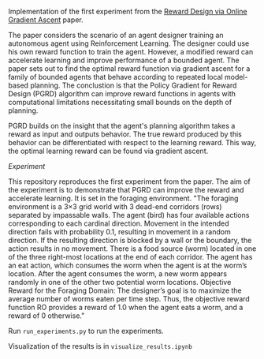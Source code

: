 Implementation of the first experiment from the [Reward Design via Online Gradient Ascent](https://proceedings.neurips.cc/paper/2010/file/168908dd3227b8358eababa07fcaf091-Paper.pdf) paper.

The paper considers the scenario of an agent designer training an autonomous agent using Reinforcement Learning. 
The designer could use his own reward function to train the agent. However, a modified reward can accelerate learning and improve performance of a bounded agent.
The paper sets out to find the optimal reward function via gradient ascent for a family of bounded agents that behave 
according to repeated local model-based planning. The conclustion is that the Policy Gradient for Reward Design (PGRD) algorithm
can improve reward functions in agents with computational  limitations necessitating small bounds on the depth of planning.

PGRD builds on the insight that the agent's planning algorithm takes a reward as input and outputs behavior.
The true reward produced by this behavior can be differentiated with respect to the learning reward.
This way, the optimal learning reward can be found via gradient ascent.

*Experiment*

This repository reproduces the first experiment from the paper. The aim of the experiment is to demonstrate that PGRD can improve the reward and accelerate learning.
It is set in the foraging environment.
"The foraging environment is a 3×3 grid world with 3 dead-end corridors (rows) separated by impassable walls. The agent (bird) has
four available actions corresponding to each cardinal direction. Movement in the intended direction
fails with probability 0.1, resulting in movement in a random direction. If the resulting direction is
blocked by a wall or the boundary, the action results in no movement. There is a food source (worm)
located in one of the three right-most locations at the end of each corridor. The agent has an eat
action, which consumes the worm when the agent is at the worm’s location. After the agent consumes
the worm, a new worm appears randomly in one of the other two potential worm locations.
Objective Reward for the Foraging Domain: The designer’s goal is to maximize the average number
of worms eaten per time step. Thus, the objective reward function RO provides a reward of 1.0 when
the agent eats a worm, and a reward of 0 otherwise."

Run `run_experiments.py` to run the experiments.

Visualization of the results is in `visualize_results.ipynb`